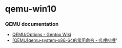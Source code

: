 qemu-win10
==========
### QEMU documentation
- [QEMU/Options - Gentoo Wiki](https://wiki.gentoo.org/wiki/QEMU/Options)
- [[QEMU]qemu-system-x86-64的常用命令 - 哔哩哔哩](https://www.bilibili.com/read/cv12752511)'
